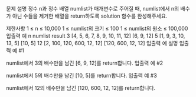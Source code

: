 문제 설명
정수 n과 정수 배열 numlist가 매개변수로 주어질 때, numlist에서 n의 배수가 아닌 수들을 제거한 배열을 return하도록 solution 함수를 완성해주세요.

제한사항
1 ≤ n ≤ 10,000
1 ≤ numlist의 크기 ≤ 100
1 ≤ numlist의 원소 ≤ 100,000
입출력 예
n	numlist	result
3	[4, 5, 6, 7, 8, 9, 10, 11, 12]	[6, 9, 12]
5	[1, 9, 3, 10, 13, 5]	[10, 5]
12	[2, 100, 120, 600, 12, 12]	[120, 600, 12, 12]
입출력 예 설명
입출력 예 #1

numlist에서 3의 배수만을 남긴 [6, 9, 12]를 return합니다.
입출력 예 #2

numlist에서 5의 배수만을 남긴 [10, 5]를 return합니다.
입출력 예 #3

numlist에서 12의 배수만을 남긴 [120, 600, 12, 12]를 return합니다.